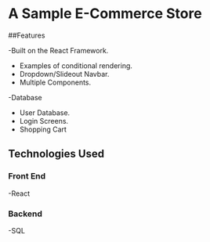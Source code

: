 # A Sample E-Commerce Store

##Features

-Built on the React Framework.

  - Examples of conditional rendering.
  - Dropdown/Slideout Navbar.
  - Multiple Components.

-Database

  - User Database.
  - Login Screens.
  - Shopping Cart

## Technologies Used

### Front End
  -React

### Backend
  -SQL
